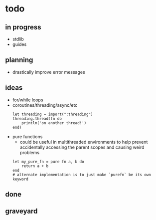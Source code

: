 # todo

## in progress

- stdlib
- guides

## planning

- drastically improve error messages

## ideas

- for/while loops
- coroutines/threading/async/etc
	```musi
	let threading = import(":threading")
	threading.thread(fn do
		println('on another thread!')
	end)
	```
- pure functions
	- could be useful in multithreaded environments to help prevent accidentally accessing the parent scopes and causing weird problems
	```musi
	let my_pure_fn = pure fn a, b do
		return a + b
	end
	# alternate implementation is to just make `purefn` be its own keyword
	```

## done

## graveyard
